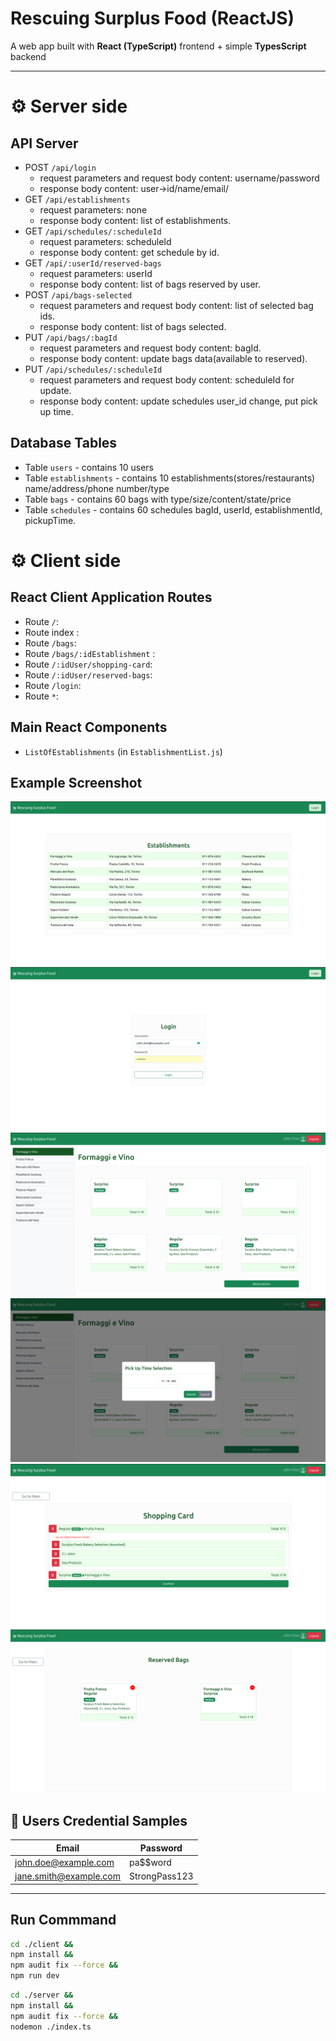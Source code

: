 # Rescuing Surplus Food (ReactJS)

A web app built with **React (TypeScript)** frontend + simple **TypesScript** backend

---

# ⚙️ Server side

## API Server

- POST `/api/login`
  - request parameters and request body content: username/password
  - response body content: user->id/name/email/
- GET `/api/establishments`
  - request parameters: none
  - response body content: list of establishments.
- GET `/api/schedules/:scheduleId`
  - request parameters: scheduleId
  - response body content: get schedule by id.
- GET `/api/:userId/reserved-bags`
  - request parameters: userId
  - response body content: list of bags reserved by user.
- POST `/api/bags-selected`
  - request parameters and request body content: list of selected bag ids.
  - response body content: list of bags selected.
- PUT `/api/bags/:bagId`
  - request parameters and request body content: bagId.
  - response body content: update bags data(available to reserved).
- PUT `/api/schedules/:scheduleId`
  - request parameters and request body content: scheduleId for update.
  - response body content: update schedules user_id change, put pick up time.

## Database Tables

- Table `users` - contains 10 users
- Table `establishments` - contains 10 establishments(stores/restaurants) name/address/phone number/type
- Table `bags` - contains 60 bags with type/size/content/state/price
- Table `schedules` - contains 60 schedules bagId, userId, establishmentId, pickupTime.

# ⚙️ Client side


## React Client Application Routes

- Route `/`: <Layout user={user} setUser={setUser} show={show} />
- Route index : <EstablishmentList establishments={establishments} user={user} setTitle={setTitle} orders={orders} />
- Route `/bags`: <BagsPage establishments={establishments} user={user} setTitle={setTitle} setBags={setBags} />
- Route `/bags/:idEstablishment` : <BagsList bags={bags} title={title} user={user} setOrders={setOrders} setEstablishments={setEstablishments} establishments={establishments} orders={orders} />
- Route `/:idUser/shopping-card`: <ShoppingCard orders={orders} setOrders={setOrders} establishments={establishments} setEstablishments={setEstablishments} user={user} setShow={setShow} show={show}/>
- Route `/:idUser/reserved-bags`: <ReservedBags user={user} />
- Route `/login`: <Login setUser={setUser} />
- Route `*`: <PageNotFound />


## Main React Components

- `ListOfEstablishments` (in `EstablishmentList.js`)

## Example Screenshot

![Screenshot](./img/establishments.png)
![Screenshot](./img/login.png)
![Screenshot](./img/bags.png)
![Screenshot](./img/pickup_time.png)
![Screenshot](./img/shopping_card.png)
![Screenshot](./img/reserved_bags.png)

## 👤 Users Credential Samples

| Email | Password |
|--------|-----------|
| john.doe@example.com | pa$$word |
| jane.smith@example.com | StrongPass123 |
___
## Run Commmand

```bash
cd ./client && 
npm install && 
npm audit fix --force && 
npm run dev
```

```bash
cd ./server && 
npm install &&
npm audit fix --force &&
nodemon ./index.ts
```
